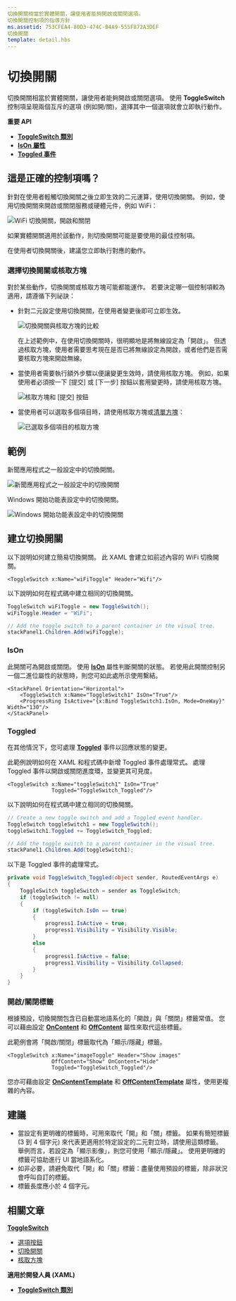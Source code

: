 ```yaml
---
切換開關相當於實體開關，讓使用者能夠開啟或關閉選項。
切換開關控制項的指導方針
ms.assetid: 753CFEA4-80D3-474C-B4A9-555F872A3DEF
切換開關
template: detail.hbs
---
```

# 切換開關

切換開關相當於實體開關，讓使用者能夠開啟或關閉選項。 使用 **ToggleSwitch** 控制項呈現兩個互斥的選項 (例如開/關)，選擇其中一個選項就會立即執行動作。

<span class="sidebar_heading" style="font-weight: bold;">重要 API</span>

-   [**ToggleSwitch 類別**](https://msdn.microsoft.com/library/windows/apps/windows.ui.xaml.controls.toggleswitch.aspx)
-   [**IsOn 屬性**](https://msdn.microsoft.com/library/windows/apps/windows.ui.xaml.controls.toggleswitch.ison.aspx)
-   [**Toggled 事件**](https://msdn.microsoft.com/library/windows/apps/windows.ui.xaml.controls.toggleswitch.toggled.aspx)

## 這是正確的控制項嗎？

針對在使用者輕觸切換開關之後立即生效的二元運算，使用切換開關。 例如，使用切換開關來開啟或關閉服務或硬體元件，例如 WiFi：

![WiFi 切換開關，開啟和關閉](images/toggleswitches01.png)

如果實體開關適用於該動作，則切換開關可能是要使用的最佳控制項。

在使用者切換開關後，建議您立即執行對應的動作。

### 選擇切換開關或核取方塊

對於某些動作，切換開關或核取方塊可能都能運作。 若要決定哪一個控制項較為適用，請遵循下列祕訣：

-   針對二元設定使用切換開關，在使用者變更後即可立即生效。

    ![切換開關與核取方塊的比較](images/toggleswitches02.png)

    在上述範例中，在使用切換開關時，很明顯地是將無線設定為「開啟」。 但透過核取方塊，使用者需要思考現在是否已將無線設定為開啟，或者他們是否需要核取方塊來開啟無線。

-   當使用者需要執行額外步驟以便讓變更生效時，請使用核取方塊。 例如，如果使用者必須按一下 [提交] 或 [下一步] 按鈕以套用變更時，請使用核取方塊。

    ![核取方塊和 [提交] 按鈕](images/submitcheckbox.png)

-   當使用者可以選取多個項目時，請使用核取方塊或[清單方塊](lists.md)：

    ![已選取多個項目的核取方塊](images/guidelines_and_checklist_for_toggle_switches_checkbox_multi_select.png)

## 範例

新聞應用程式之一般設定中的切換開關。

![新聞應用程式之一般設定中的切換開關](images/control-examples/toggle-switch-news.png)

Windows 開始功能表設定中的切換開關。

![Windows 開始功能表設定中的切換開關](images/control-examples/toggle-switch-start-settings.png)

## 建立切換開關

以下說明如何建立簡易切換開關。 此 XAML 會建立如前述內容的 WiFi 切換開關。

```xaml
<ToggleSwitch x:Name="wiFiToggle" Header="Wifi"/>
```
以下說明如何在程式碼中建立相同的切換開關。

```csharp
ToggleSwitch wiFiToggle = new ToggleSwitch();
wiFiToggle.Header = "WiFi";

// Add the toggle switch to a parent container in the visual tree.
stackPanel1.Children.Add(wiFiToggle);
```

### IsOn

此開關可為開啟或關閉。 使用 [**IsOn**](https://msdn.microsoft.com/library/windows/apps/windows.ui.xaml.controls.toggleswitch.ison.aspx) 屬性判斷開關的狀態。 若使用此開關控制另一個二進位屬性的狀態時，則您可如此處所示使用繫結。

```
<StackPanel Orientation="Horizontal">
    <ToggleSwitch x:Name="ToggleSwitch1" IsOn="True"/>
    <ProgressRing IsActive="{x:Bind ToggleSwitch1.IsOn, Mode=OneWay}" Width="130"/>
</StackPanel>
```

### Toggled

在其他情況下，您可處理 [**Toggled**](https://msdn.microsoft.com/library/windows/apps/windows.ui.xaml.controls.toggleswitch.toggled.aspx) 事件以回應狀態的變更。

此範例說明如何在 XAML 和程式碼中新增 Toggled 事件處理常式。 處理 Toggled 事件以開啟或關閉進度環，並變更其可見度。

```xaml
<ToggleSwitch x:Name="toggleSwitch1" IsOn="True" 
              Toggled="ToggleSwitch_Toggled"/>
```

以下說明如何在程式碼中建立相同的切換開關。

```csharp
// Create a new toggle switch and add a Toggled event handler.
ToggleSwitch toggleSwitch1 = new ToggleSwitch();
toggleSwitch1.Toggled += ToggleSwitch_Toggled;

// Add the toggle switch to a parent container in the visual tree.
stackPanel1.Children.Add(toggleSwitch1);
```

以下是 Toggled 事件的處理常式。

```csharp
private void ToggleSwitch_Toggled(object sender, RoutedEventArgs e)
{
    ToggleSwitch toggleSwitch = sender as ToggleSwitch;
    if (toggleSwitch != null)
    {
        if (toggleSwitch.IsOn == true)
        {
            progress1.IsActive = true;
            progress1.Visibility = Visibility.Visible;
        }
        else
        {
            progress1.IsActive = false;
            progress1.Visibility = Visibility.Collapsed;
        }
    }
}
```

### 開啟/關閉標籤

根據預設，切換開關包含已自動當地語系化的「開啟」與「關閉」標籤常值。 您可以藉由設定 [**OnContent**](https://msdn.microsoft.com/library/windows/apps/windows.ui.xaml.controls.toggleswitch.oncontent.aspx) 和 [**OffContent**](https://msdn.microsoft.com/library/windows/apps/windows.ui.xaml.controls.toggleswitch.offcontent.aspx) 屬性來取代這些標籤。

此範例會將「開啟/關閉」標籤取代為「顯示/隱藏」標籤。  

```xaml
<ToggleSwitch x:Name="imageToggle" Header="Show images"
              OffContent="Show" OnContent="Hide" 
              Toggled="ToggleSwitch_Toggled"/>
```

您亦可藉由設定 [**OnContentTemplate**](https://msdn.microsoft.com/library/windows/apps/windows.ui.xaml.controls.toggleswitch.oncontenttemplate.aspx) 和 [**OffContentTemplate**](https://msdn.microsoft.com/library/windows/apps/windows.ui.xaml.controls.toggleswitch.offcontenttemplate.aspx) 屬性，使用更複雜的內容。

## 建議

-   當設定有更明確的標籤時，可用來取代「開」和「關」標籤。 如果有簡短標籤 (3 到 4 個字元) 來代表更適用於特定設定的二元對立時，請使用這類標籤。 舉例而言，若設定為「顯示影像」，則您可使用「顯示/隱藏」。 使用更明確的標籤可協助進行 UI 當地語系化。
-   如非必要，請避免取代「開」和「關」標籤：盡量使用預設的標籤，除非狀況會呼叫自訂的標籤。
-   標籤長度應小於 4 個字元。

## 相關文章

[**ToggleSwitch**](https://msdn.microsoft.com/library/windows/apps/hh701411)
- [選項按鈕](radio-button.md)
- [切換開關](toggles.md)
- [核取方塊](checkbox.md)

**適用於開發人員 (XAML)**
- [**ToggleSwitch 類別**](https://msdn.microsoft.com/library/windows/apps/br209712)


<!--HONumber=Mar16_HO1-->


